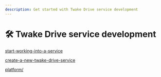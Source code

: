```yaml
---
description: Get started with Twake Drive service development
---
```


# 🛠 Twake Drive service development

[start-working-into-a-service](start-working-into-a-service.md)

[create-a-new-twake-drive-service](create-a-new-twake-service.md)

[platform/](platform/README.md)
